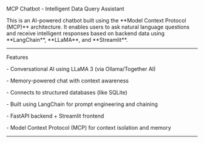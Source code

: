 MCP Chatbot - Intelligent Data Query Assistant



This is an AI-powered chatbot built using the \*\*Model Context Protocol (MCP)\*\* architecture. It enables users to ask natural language questions and receive intelligent responses based on backend data using \*\*LangChain\*\*, \*\*LLaMA\*\*, and \*\*Streamlit\*\*.



---



Features



\- Conversational AI using LLaMA 3 (via Ollama/Together AI)

\- Memory-powered chat with context awareness

\- Connects to structured databases (like SQLite)

\- Built using LangChain for prompt engineering and chaining

\- FastAPI backend + Streamlit frontend

\- Model Context Protocol (MCP) for context isolation and memory



---





